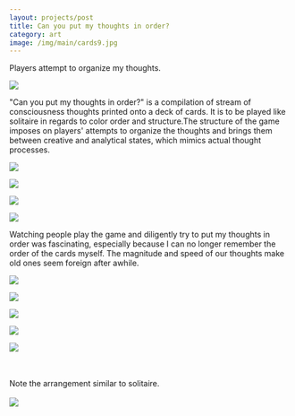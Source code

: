 ```yaml
---
layout: projects/post
title: Can you put my thoughts in order?
category: art
image: /img/main/cards9.jpg
---
```

Players attempt to organize my thoughts.


<img src="/img/cards1.jpg">



<p>"Can you put my thoughts in order?" is a compilation of stream of consciousness thoughts printed onto a deck of cards. It is to be played like solitaire in regards to color order and structure.The structure of the game imposes on players' attempts to organize the thoughts and brings them between creative and analytical states, which mimics actual thought processes.  
</p>

<div class="row">
<div class="col-md-3">
<p><a href="/img/cards10.jpg"><img src="/img/cards10.jpg"></a></p>
</div>
<div class="col-md-3">
<p><a href="/img/cards9.jpg"><img src="/img/cards9.jpg"></a></p>
</div>
<div class="col-md-3">
<p><a href="/img/cards11.jpg"><img src="/img/cards11.jpg"></a></p>
</div>
<div class="col-md-3">
<p><a href="/img/cards12.jpg"><img src="/img/cards12.jpg"></a></p>
</div>
</div>

Watching people play the game and diligently try to put my thoughts in order was fascinating, especially because I can no longer remember the order of the cards myself. The magnitude and speed of our thoughts make old ones seem foreign after awhile.


<img src="/img/cards2.jpg">


<div class="row">
<div class="col-md-3">
<p><img src="/img/cards4.png"></p>
</div>
<div class="col-md-3">
<p><img src="/img/cards5.png"></p>
</div>
<div class="col-md-3">
<p><img src="/img/cards6.png"></p>
</div>
<div class="col-md-3">
<p><img src="/img/cards7.png"></p>
</div>
</div>


<br>
<br>
Note the arrangement similar to solitaire.
<br>
<br>
<img src="/img/cards8.jpg">
